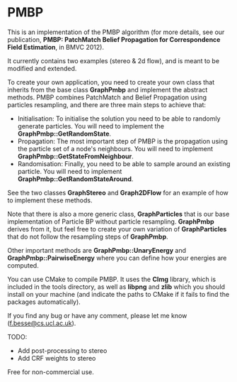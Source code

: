 # PMBP

This is an implementation of the PMBP algorithm (for more details, see our publication, **PMBP: PatchMatch Belief Propagation for Correspondence Field Estimation**, in BMVC 2012).

It currently contains two examples (stereo & 2d flow), and is meant to be modified and extended.

To create your own application, you need to create your own class that inherits from the base class **GraphPmbp** and implement the abstract methods.
PMBP combines PatchMatch and Belief Propagation using particles resampling, and there are three main steps to achieve that:

* Initialisation: To initialise the solution you need to be able to randomly generate particles. You will need to implement the **GraphPmbp::GetRandomState**.
* Propagation: The most important step of PMBP is the propagation using the particle set of a node's neighbours. You will need to implement **GraphPmbp::GetStateFromNeighbour**.
* Randomisation: Finally, you need to be able to sample around an existing particle. You will need to implement **GraphPmbp::GetRandomStateAround**.

See the two classes **GraphStereo** and **Graph2DFlow** for an example of how to implement these methods.

Note that there is also a more generic class, **GraphParticles** that is our base implementation of Particle BP without particle resampling. **GraphPmbp** derives from it, but feel free to create your own variation of **GraphParticles** that do not follow the resampling steps of **GraphPmbp**.

Other important methods are **GraphPmbp::UnaryEnergy** and **GraphPmbp::PairwiseEnergy** where you can define how your energies are computed.

You can use CMake to compile PMBP. It uses the **CImg** library, which is included in the tools directory, as well as **libpng** and **zlib** which you should install on your machine (and indicate the paths to CMake if it fails to find the packages automatically).

If you find any bug or have any comment, please let me know (f.besse@cs.ucl.ac.uk).

TODO:
- Add post-processing to stereo
- Add CRF weights to stereo

Free for non-commercial use.